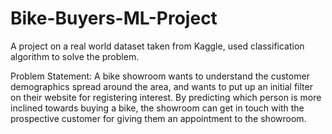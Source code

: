 # Bike-Buyers-ML-Project
A project on a real world dataset taken from Kaggle, used classification algorithm to solve the problem.

Problem Statement: A bike showroom wants to understand the customer demographics spread around the area, and wants to put up an initial filter on their website for registering interest. By predicting which person is more inclined towards buying a bike, the showroom can get in 
touch with the prospective customer for giving them an appointment to the showroom.
